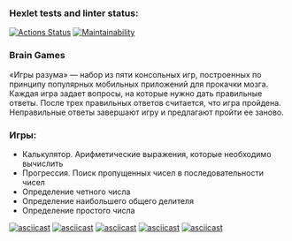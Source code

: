 ### Hexlet tests and linter status:
[![Actions Status](https://github.com/alenavino/python-project-49/actions/workflows/hexlet-check.yml/badge.svg)](https://github.com/alenavino/python-project-49/actions)
[![Maintainability](https://api.codeclimate.com/v1/badges/4d10cc6038795426135c/maintainability)](https://codeclimate.com/github/alenavino/python-project-49/maintainability)
### Brain Games
«Игры разума» — набор из пяти консольных игр, построенных по принципу популярных мобильных приложений для прокачки мозга. Каждая игра задает вопросы, на которые нужно дать правильные ответы. После трех правильных ответов считается, что игра пройдена. Неправильные ответы завершают игру и предлагают пройти ее заново. 
### Игры:
- Калькулятор. Арифметические выражения, которые необходимо вычислить
- Прогрессия. Поиск пропущенных чисел в последовательности чисел
- Определение четного числа
- Определение наибольшего общего делителя
- Определение простого числа

[![asciicast](https://asciinema.org/a/o4pbLnLPT2uyNpkBn3Mm7vQzU.svg)](https://asciinema.org/a/o4pbLnLPT2uyNpkBn3Mm7vQzU)
[![asciicast](https://asciinema.org/a/3jlrPTl6XgIlAuSxRdzimaIUP.svg)](https://asciinema.org/a/3jlrPTl6XgIlAuSxRdzimaIUP)
[![asciicast](https://asciinema.org/a/LzoVeiU7gTRXT9fN3x1pcHMCC.svg)](https://asciinema.org/a/LzoVeiU7gTRXT9fN3x1pcHMCC)
[![asciicast](https://asciinema.org/a/53Poqe686KrU8FnhxnNNemrT3.svg)](https://asciinema.org/a/53Poqe686KrU8FnhxnNNemrT3)
[![asciicast](https://asciinema.org/a/awUENXNVEdoFF4tAYIdi5kEj2.svg)](https://asciinema.org/a/awUENXNVEdoFF4tAYIdi5kEj2)
